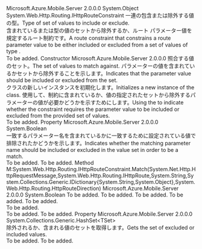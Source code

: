 <Type Name="SetRouteConstraint&lt;TSet&gt;" FullName="Microsoft.Azure.Mobile.Server.Config.SetRouteConstraint&lt;TSet&gt;">
  <TypeSignature Language="C#" Value="public class SetRouteConstraint&lt;TSet&gt; : System.Web.Http.Routing.IHttpRouteConstraint" />
  <TypeSignature Language="ILAsm" Value=".class public auto ansi beforefieldinit SetRouteConstraint`1&lt;TSet&gt; extends System.Object implements class System.Web.Http.Routing.IHttpRouteConstraint" />
  <TypeSignature Language="DocId" Value="T:Microsoft.Azure.Mobile.Server.Config.SetRouteConstraint`1" />
  <TypeSignature Language="VB.NET" Value="Public Class SetRouteConstraint(Of TSet)&#xA;Implements IHttpRouteConstraint" />
  <TypeSignature Language="F#" Value="type SetRouteConstraint&lt;'Set&gt; = class&#xA;    interface IHttpRouteConstraint" />
  <AssemblyInfo>
    <AssemblyName>Microsoft.Azure.Mobile.Server</AssemblyName>
    <AssemblyVersion>2.0.0.0</AssemblyVersion>
  </AssemblyInfo>
  <TypeParameters>
    <TypeParameter Name="TSet" />
  </TypeParameters>
  <Base>
    <BaseTypeName>System.Object</BaseTypeName>
  </Base>
  <Interfaces>
    <Interface>
      <InterfaceName>System.Web.Http.Routing.IHttpRouteConstraint</InterfaceName>
    </Interface>
  </Interfaces>
  <Docs>
    <typeparam name="TSet"><span data-ttu-id="24a0c-101">一連の包含または除外する値の型。</span><span class="sxs-lookup"><span data-stu-id="24a0c-101">Type of set of values to include or exclude.</span></span></typeparam>
    <summary>
            <span data-ttu-id="24a0c-102">含まれているまたは型の値のセットから除外するか、ルート パラメーター値を規定するルート制約<typeparamref name="TSet" />です。</span><span class="sxs-lookup"><span data-stu-id="24a0c-102">A route constraint that constrains a route parameter value to be either included or excluded from a set of values of type <typeparamref name="TSet" />.</span></span>
            </summary>
    <remarks>To be added.</remarks>
  </Docs>
  <Members>
    <Member MemberName=".ctor">
      <MemberSignature Language="C#" Value="public SetRouteConstraint (System.Collections.Generic.HashSet&lt;TSet&gt; set, bool matchOnExcluded);" />
      <MemberSignature Language="ILAsm" Value=".method public hidebysig specialname rtspecialname instance void .ctor(class System.Collections.Generic.HashSet`1&lt;!TSet&gt; set, bool matchOnExcluded) cil managed" />
      <MemberSignature Language="DocId" Value="M:Microsoft.Azure.Mobile.Server.Config.SetRouteConstraint`1.#ctor(System.Collections.Generic.HashSet{`0},System.Boolean)" />
      <MemberSignature Language="VB.NET" Value="Public Sub New (set As HashSet(Of TSet), matchOnExcluded As Boolean)" />
      <MemberSignature Language="F#" Value="new Microsoft.Azure.Mobile.Server.Config.SetRouteConstraint&lt;'Set&gt; : System.Collections.Generic.HashSet&lt;'Set&gt; * bool -&gt; Microsoft.Azure.Mobile.Server.Config.SetRouteConstraint&lt;'Set&gt;" Usage="new Microsoft.Azure.Mobile.Server.Config.SetRouteConstraint&lt;'Set&gt; (set, matchOnExcluded)" />
      <MemberType>Constructor</MemberType>
      <AssemblyInfo>
        <AssemblyName>Microsoft.Azure.Mobile.Server</AssemblyName>
        <AssemblyVersion>2.0.0.0</AssemblyVersion>
      </AssemblyInfo>
      <Parameters>
        <Parameter Name="set" Type="System.Collections.Generic.HashSet&lt;TSet&gt;" />
        <Parameter Name="matchOnExcluded" Type="System.Boolean" />
      </Parameters>
      <Docs>
        <param name="set"><span data-ttu-id="24a0c-103">照合する値のセット。</span><span class="sxs-lookup"><span data-stu-id="24a0c-103">The set of values to match against.</span></span></param>
        <param name="matchOnExcluded"><span data-ttu-id="24a0c-104">パラメーターの値を含まれているかセットから除外することを示します。</span><span class="sxs-lookup"><span data-stu-id="24a0c-104">Indicates that the parameter value should be included or excluded from the set.</span></span></param>
        <summary>
            <span data-ttu-id="24a0c-105"><see cref="T:Microsoft.Azure.Mobile.Server.Config.SetRouteConstraint`1" /> クラスの新しいインスタンスを初期化します。</span><span class="sxs-lookup"><span data-stu-id="24a0c-105">Initializes a new instance of the <see cref="T:Microsoft.Azure.Mobile.Server.Config.SetRouteConstraint`1" /> class.</span></span> <span data-ttu-id="24a0c-106">使用して、<paramref name="matchOnExcluded" />制約に含まれているか、値の指定されたセットから除外するパラメーターの値が必要かどうかを示すためにします。</span><span class="sxs-lookup"><span data-stu-id="24a0c-106">Using the <paramref name="matchOnExcluded" /> to indicate whether the constraint requires the parameter value to be included or excluded from the provided set of values.</span></span>
            </summary>
        <remarks>To be added.</remarks>
      </Docs>
    </Member>
    <Member MemberName="Excluded">
      <MemberSignature Language="C#" Value="public bool Excluded { get; }" />
      <MemberSignature Language="ILAsm" Value=".property instance bool Excluded" />
      <MemberSignature Language="DocId" Value="P:Microsoft.Azure.Mobile.Server.Config.SetRouteConstraint`1.Excluded" />
      <MemberSignature Language="VB.NET" Value="Public ReadOnly Property Excluded As Boolean" />
      <MemberSignature Language="F#" Value="member this.Excluded : bool" Usage="Microsoft.Azure.Mobile.Server.Config.SetRouteConstraint&lt;'Set&gt;.Excluded" />
      <MemberType>Property</MemberType>
      <AssemblyInfo>
        <AssemblyName>Microsoft.Azure.Mobile.Server</AssemblyName>
        <AssemblyVersion>2.0.0.0</AssemblyVersion>
      </AssemblyInfo>
      <ReturnValue>
        <ReturnType>System.Boolean</ReturnType>
      </ReturnValue>
      <Docs>
        <summary>
            <span data-ttu-id="24a0c-107">一致するパラメーター名を含まれているかに一致するために設定されている値で排除されたかどうかを示します。</span><span class="sxs-lookup"><span data-stu-id="24a0c-107">Indicates whether the matching parameter name should be included or excluded in the value set in order to be a match.</span></span>
            </summary>
        <value>To be added.</value>
        <remarks>To be added.</remarks>
      </Docs>
    </Member>
    <Member MemberName="Match">
      <MemberSignature Language="C#" Value="public bool Match (System.Net.Http.HttpRequestMessage request, System.Web.Http.Routing.IHttpRoute route, string parameterName, System.Collections.Generic.IDictionary&lt;string,object&gt; values, System.Web.Http.Routing.HttpRouteDirection routeDirection);" />
      <MemberSignature Language="ILAsm" Value=".method public hidebysig newslot virtual instance bool Match(class System.Net.Http.HttpRequestMessage request, class System.Web.Http.Routing.IHttpRoute route, string parameterName, class System.Collections.Generic.IDictionary`2&lt;string, object&gt; values, valuetype System.Web.Http.Routing.HttpRouteDirection routeDirection) cil managed" />
      <MemberSignature Language="DocId" Value="M:Microsoft.Azure.Mobile.Server.Config.SetRouteConstraint`1.Match(System.Net.Http.HttpRequestMessage,System.Web.Http.Routing.IHttpRoute,System.String,System.Collections.Generic.IDictionary{System.String,System.Object},System.Web.Http.Routing.HttpRouteDirection)" />
      <MemberSignature Language="VB.NET" Value="Public Function Match (request As HttpRequestMessage, route As IHttpRoute, parameterName As String, values As IDictionary(Of String, Object), routeDirection As HttpRouteDirection) As Boolean" />
      <MemberSignature Language="F#" Value="abstract member Match : System.Net.Http.HttpRequestMessage * System.Web.Http.Routing.IHttpRoute * string * System.Collections.Generic.IDictionary&lt;string, obj&gt; * System.Web.Http.Routing.HttpRouteDirection -&gt; bool&#xA;override this.Match : System.Net.Http.HttpRequestMessage * System.Web.Http.Routing.IHttpRoute * string * System.Collections.Generic.IDictionary&lt;string, obj&gt; * System.Web.Http.Routing.HttpRouteDirection -&gt; bool" Usage="setRouteConstraint.Match (request, route, parameterName, values, routeDirection)" />
      <MemberType>Method</MemberType>
      <Implements>
        <InterfaceMember>M:System.Web.Http.Routing.IHttpRouteConstraint.Match(System.Net.Http.HttpRequestMessage,System.Web.Http.Routing.IHttpRoute,System.String,System.Collections.Generic.IDictionary{System.String,System.Object},System.Web.Http.Routing.HttpRouteDirection)</InterfaceMember>
      </Implements>
      <AssemblyInfo>
        <AssemblyName>Microsoft.Azure.Mobile.Server</AssemblyName>
        <AssemblyVersion>2.0.0.0</AssemblyVersion>
      </AssemblyInfo>
      <ReturnValue>
        <ReturnType>System.Boolean</ReturnType>
      </ReturnValue>
      <Parameters>
        <Parameter Name="request" Type="System.Net.Http.HttpRequestMessage" />
        <Parameter Name="route" Type="System.Web.Http.Routing.IHttpRoute" />
        <Parameter Name="parameterName" Type="System.String" />
        <Parameter Name="values" Type="System.Collections.Generic.IDictionary&lt;System.String,System.Object&gt;" />
        <Parameter Name="routeDirection" Type="System.Web.Http.Routing.HttpRouteDirection" />
      </Parameters>
      <Docs>
        <param name="request">To be added.</param>
        <param name="route">To be added.</param>
        <param name="parameterName">To be added.</param>
        <param name="values">To be added.</param>
        <param name="routeDirection">To be added.</param>
        <summary>To be added.</summary>
        <returns>To be added.</returns>
        <remarks>To be added.</remarks>
        <inheritdoc />
      </Docs>
    </Member>
    <Member MemberName="Set">
      <MemberSignature Language="C#" Value="public System.Collections.Generic.HashSet&lt;TSet&gt; Set { get; }" />
      <MemberSignature Language="ILAsm" Value=".property instance class System.Collections.Generic.HashSet`1&lt;!TSet&gt; Set" />
      <MemberSignature Language="DocId" Value="P:Microsoft.Azure.Mobile.Server.Config.SetRouteConstraint`1.Set" />
      <MemberSignature Language="VB.NET" Value="Public ReadOnly Property Set As HashSet(Of TSet)" />
      <MemberSignature Language="F#" Value="member this.Set : System.Collections.Generic.HashSet&lt;'Set&gt;" Usage="Microsoft.Azure.Mobile.Server.Config.SetRouteConstraint&lt;'Set&gt;.Set" />
      <MemberType>Property</MemberType>
      <AssemblyInfo>
        <AssemblyName>Microsoft.Azure.Mobile.Server</AssemblyName>
        <AssemblyVersion>2.0.0.0</AssemblyVersion>
      </AssemblyInfo>
      <ReturnValue>
        <ReturnType>System.Collections.Generic.HashSet&lt;TSet&gt;</ReturnType>
      </ReturnValue>
      <Docs>
        <summary>
            <span data-ttu-id="24a0c-108">除外されるか、含まれる値のセットを取得します。</span><span class="sxs-lookup"><span data-stu-id="24a0c-108">Gets the set of excluded or included values.</span></span>
            </summary>
        <value>To be added.</value>
        <remarks>To be added.</remarks>
      </Docs>
    </Member>
  </Members>
</Type>